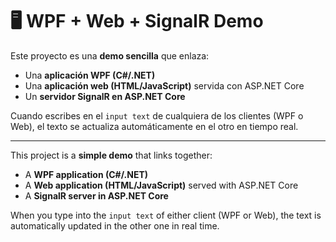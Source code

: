# 🖥️ WPF + Web + SignalR Demo

Este proyecto es una **demo sencilla** que enlaza:

- Una **aplicación WPF (C#/.NET)**
- Una **aplicación web (HTML/JavaScript)** servida con ASP.NET Core
- Un **servidor SignalR en ASP.NET Core**

Cuando escribes en el `input text` de cualquiera de los clientes (WPF o Web), el texto se actualiza automáticamente en el otro en tiempo real.

___

This project is a **simple demo** that links together:

- A **WPF application (C#/.NET)**
- A **Web application (HTML/JavaScript)** served with ASP.NET Core
- A **SignalR server in ASP.NET Core**

When you type into the `input text` of either client (WPF or Web), the text is automatically updated in the other one in real time.